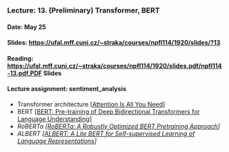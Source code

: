 ### Lecture: 13. (Preliminary) Transformer, BERT
#### Date: May 25
#### Slides: https://ufal.mff.cuni.cz/~straka/courses/npfl114/1920/slides/?13
#### Reading: https://ufal.mff.cuni.cz/~straka/courses/npfl114/1920/slides.pdf/npfl114-13.pdf,PDF Slides
#### Lecture assignment: sentiment_analysis

- Transformer architecture [[Attention Is All You Need](https://arxiv.org/abs/1706.03762)]
- BERT [[BERT: Pre-training of Deep Bidirectional Transformers for Language Understanding](https://arxiv.org/abs/1810.04805)]
- _RoBERTa [[RoBERTa: A Robustly Optimized BERT Pretraining Approach](https://arxiv.org/abs/1907.11692)]_
- _ALBERT [[ALBERT: A Lite BERT for Self-supervised Learning of Language Representations](https://arxiv.org/abs/1909.11942)]_
